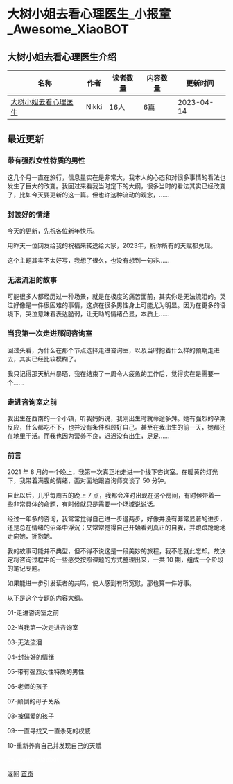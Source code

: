 # 大树小姐去看心理医生_小报童_Awesome_XiaoBOT

## 大树小姐去看心理医生介绍
>   
  


|名称|作者|读者数量|内容数量|更新时间|
|---|---|---|---|---|
|[大树小姐去看心理医生](https://xiaobot.net/p/Nikki?refer=0b133df9-27dc-423b-8101-639049001c13)|Nikki|16人|6篇|2023-04-14|

## 最近更新
### 带有强烈女性特质的男性

这几个月一直在旅行，信息量实在是非常大，我本人的心态和对很多事情的看法也发生了巨大的改变。我回过来看我当时定下的大纲，很多当时的看法其实已经改变了，比如今天要更新的这一篇。但也许这种流动的观念，......

### 封装好的情绪

今天的更新，先祝各位新年快乐。

用昨天一位网友给我的祝福来转送给大家，2023年，祝你所有的天赋都兑现。

这个主题其实不太好写，我想了很久，也没有想到一句非......

### 无法流泪的故事

可能很多人都经历过一种场景，就是在极度的痛苦面前，其实你是无法流泪的。哭泣好像是一件很困难的事情，这点在很多男性身上可能尤为明显。因为在更多的语境下，哭泣意味着表达脆弱，让无助的情绪凸显，本质上......

### 当我第一次走进那间咨询室

回过头看，为什么在那个节点选择走进咨询室，以及当时抱着什么样的预期走进去，其实已经比较模糊了。

我只记得那天杭州暴晒，我在结束了一周令人疲惫的工作后，觉得实在是需要一个......

### 走进咨询室之前

我出生在西南的一个小镇，听我妈妈说，我刚出生时就命途多舛。她有强烈的孕期反应，什么都吃不下，也并没有条件照顾好自己。甚至在我出生的前一天，她都还在地里干活。而我也因为营养不良，迟迟没有出生，足足......

### 前言

2021 年 8 月的一个晚上，我第一次真正地走进一个线下咨询室。在暖黄的灯光下，我带着满腹的情绪，面对面地跟咨询师交谈了 50 分钟。

自此以后，几乎每周五的晚上 7 点，我都会准时出现在这个房间，有时候带着一些非常具体的命题，有时候就只是需要一个场域说说话。

经过一年多的咨询，我常常觉得自己进一步退两步，好像并没有非常显著的进步，还是总在情绪的沼泽中浮沉；又常常觉得自己开始看到真正的自我，并踉踉跄跄地走向她，拥抱她。

我的故事可能并不典型，但不得不说这是一段美妙的旅程，我不愿就此忘却。故决定将咨询过程中的一些感受按照课题的方式整理出来，一共 10
期，组成一个阶段的笔记专题。

如果能进一步引发读者的共鸣，使人感到有所宽慰，那也算一件好事。

以下是这个专题的内容大纲。

01-走进咨询室之前

02-当我第一次走进咨询室

03-无法流泪

04-封装好的情绪

05-带有强烈女性特质的男性

06-老师的孩子

07-颠倒的母子关系

08-被偏爱的孩子

09-一直寻找又一直杀死的权威

10-重新养育自己并发现自己的天赋


<a href="https://github.com/Reno9527/awesome-xiaobot" style="color: white; text-decoration: none;">awesome-xiaobot</a>

返回 [首页](../README.md)
